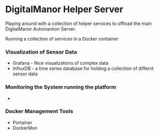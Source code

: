 # DigitalManor Helper Server

Playing around with a collection of helper services to offload the main DigitalManor Automantion Server.

Running a collection of services in a Docker container

### Visualization of Sensor Data
* Grafana - Nice visualizations of complex data
* InfluxDB - a time series database for holding a collection of differnt sensor data

### Monitoring the System running the platform
* <?? what can I use for this>

### Docker Management Tools
* Portainer
* DockerMon
